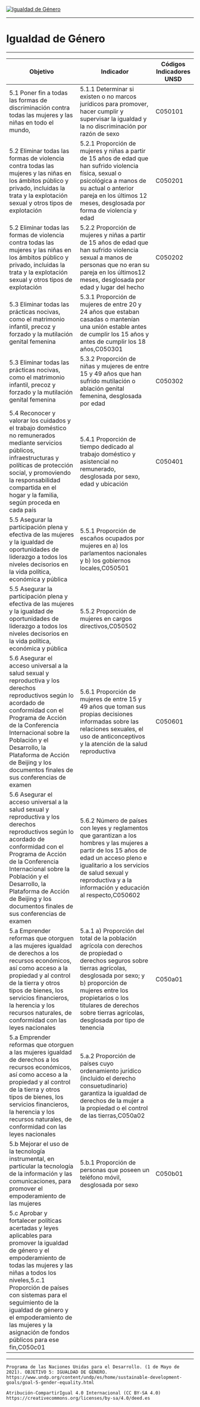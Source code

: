 [![Igualdad de Género](https://www.undp.org/content/dam/undp/sdg/tiles/sdg-es-05.png "Igualdad de Género")](https://www.undp.org/content/undp/es/home/sustainable-development-goals/goal-5-gender-equality.html)

--------------------------------------------
# Igualdad de Género
--------------------------------------------

|Objetivo|Indicador|Códigos Indicadores UNSD|
| ----- | ----- | ----- |
|5.1 Poner fin a todas las formas de discriminación contra todas las mujeres y las niñas en todo el mundo,|5.1.1 Determinar si existen o no marcos jurídicos para promover, hacer cumplir y supervisar la igualdad y la no discriminación por razón de sexo|C050101|
|5.2 Eliminar todas las formas de violencia contra todas las mujeres y las niñas en los ámbitos público y privado, incluidas la trata y la explotación sexual y otros tipos de explotación|5.2.1 Proporción de mujeres y niñas a partir de 15 años de edad que han sufrido violencia física, sexual o psicológica a manos de su actual o anterior pareja en los últimos 12 meses, desglosada por forma de violencia y edad|C050201|
|5.2 Eliminar todas las formas de violencia contra todas las mujeres y las niñas en los ámbitos público y privado, incluidas la trata y la explotación sexual y otros tipos de explotación|5.2.2 Proporción de mujeres y niñas a partir de 15 años de edad que han sufrido violencia sexual a manos de personas que no eran su pareja en los últimos12 meses, desglosada por edad y lugar del hecho|C050202|
|5.3 Eliminar todas las prácticas nocivas, como el matrimonio infantil, precoz y forzado y la mutilación genital femenina|5.3.1 Proporción de mujeres de entre 20 y 24 años que estaban casadas o mantenían una unión estable antes de cumplir los 15 años y antes de cumplir los 18 años,C050301|
|5.3 Eliminar todas las prácticas nocivas, como el matrimonio infantil, precoz y forzado y la mutilación genital femenina|5.3.2 Proporción de niñas y mujeres de entre 15 y 49 años que han sufrido mutilación o ablación genital femenina, desglosada por edad|C050302|
|5.4 Reconocer y valorar los cuidados y el trabajo doméstico no remunerados mediante servicios públicos, infraestructuras y políticas de protección social, y promoviendo la responsabilidad compartida en el hogar y la familia, según proceda en cada país|5.4.1 Proporción de tiempo dedicado al trabajo doméstico y asistencial no remunerado, desglosada por sexo, edad y ubicación|C050401
|5.5 Asegurar la participación plena y efectiva de las mujeres y la igualdad de oportunidades de liderazgo a todos los niveles decisorios en la vida política, económica y pública|5.5.1 Proporción de escaños ocupados por mujeres en a) los parlamentos nacionales y b) los gobiernos locales,C050501|
|5.5 Asegurar la participación plena y efectiva de las mujeres y la igualdad de oportunidades de liderazgo a todos los niveles decisorios en la vida política, económica y pública|5.5.2 Proporción de mujeres en cargos directivos,C050502|
|5.6 Asegurar el acceso universal a la salud sexual y reproductiva y los derechos reproductivos según lo acordado de conformidad con el Programa de Acción de la Conferencia Internacional sobre la Población y el Desarrollo, la Plataforma de Acción de Beijing y los documentos finales de sus conferencias de examen|5.6.1 Proporción de mujeres de entre 15 y 49 años que toman sus propias decisiones informadas sobre las relaciones sexuales, el uso de anticonceptivos y la atención de la salud reproductiva|C050601|
|5.6 Asegurar el acceso universal a la salud sexual y reproductiva y los derechos reproductivos según lo acordado de conformidad con el Programa de Acción de la Conferencia Internacional sobre la Población y el Desarrollo, la Plataforma de Acción de Beijing y los documentos finales de sus conferencias de examen|5.6.2 Número de países con leyes y reglamentos que garantizan a los hombres y las mujeres a partir de los 15 años de edad un acceso pleno e igualitario a los servicios de salud sexual y reproductiva y a la información y educación al respecto,C050602|
|5.a Emprender reformas que otorguen a las mujeres igualdad de derechos a los recursos económicos, así como acceso a la propiedad y al control de la tierra y otros tipos de bienes, los servicios financieros, la herencia y los recursos naturales, de conformidad con las leyes nacionales|5.a.1 a) Proporción del total de la población agrícola con derechos de propiedad o derechos seguros sobre tierras agrícolas, desglosada por sexo; y b) proporción de mujeres entre los propietarios o los titulares de derechos sobre tierras agrícolas, desglosada por tipo de tenencia|C050a01|
|5.a Emprender reformas que otorguen a las mujeres igualdad de derechos a los recursos económicos, así como acceso a la propiedad y al control de la tierra y otros tipos de bienes, los servicios financieros, la herencia y los recursos naturales, de conformidad con las leyes nacionales|5.a.2 Proporción de países cuyo ordenamiento jurídico (incluido el derecho consuetudinario) garantiza la igualdad de derechos de la mujer a la propiedad o el control de las tierras,C050a02|
|5.b Mejorar el uso de la tecnología instrumental, en particular la tecnología de la información y las comunicaciones, para promover el empoderamiento de las mujeres|5.b.1 Proporción de personas que poseen un teléfono móvil, desglosada por sexo|C050b01
5.c Aprobar y fortalecer políticas acertadas y leyes aplicables para promover la igualdad de género y el empoderamiento de todas las mujeres y las niñas a todos los niveles,5.c.1 Proporción de países con sistemas para el seguimiento de la igualdad de género y el empoderamiento de las mujeres y la asignación de fondos públicos para ese fin,C050c01|

------
```Programa de las Naciones Unidas para el Desarrollo. (1 de Mayo de 2021). OBJETIVO 5: IGUALDAD DE GÉNERO. https://www.undp.org/content/undp/es/home/sustainable-development-goals/goal-5-gender-equality.html```


```Atribución-CompartirIgual 4.0 Internacional (CC BY-SA 4.0) https://creativecommons.org/licenses/by-sa/4.0/deed.es```

